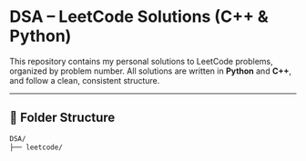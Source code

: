 # DSA – LeetCode Solutions (C++ & Python)

This repository contains my personal solutions to LeetCode problems, organized by problem number. All solutions are written in **Python** and **C++**, and follow a clean, consistent structure.

---

## 📁 Folder Structure

```bash
DSA/
├── leetcode/
